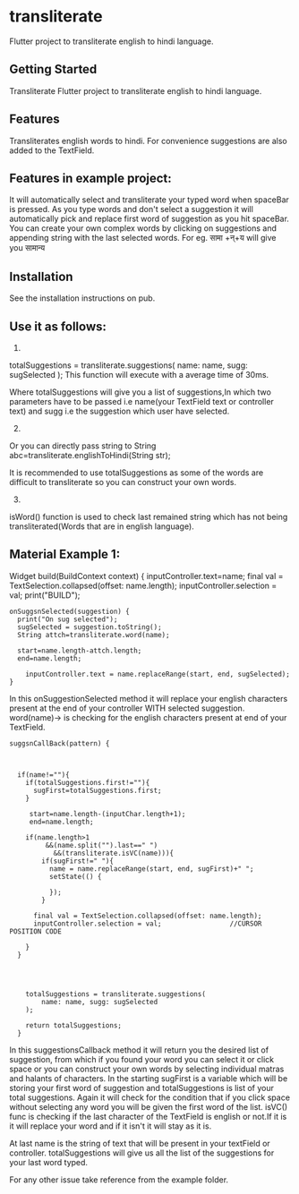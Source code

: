# transliterate

Flutter project to transliterate english to hindi language.

## Getting Started

Transliterate
Flutter project to transliterate english to hindi language.



## Features

Transliterates english words to hindi.
For convenience suggestions are also added to the TextField.

## Features in example project:
It will automatically select and transliterate your typed word when spaceBar is pressed.
As you type words and don't select a suggestion it will automatically pick and replace first word of suggestion as you hit spaceBar.
You can create your own complex words by clicking on suggestions and appending string with the last selected words.
For eg. सामा +न्+य will give you सामान्य

## Installation
See the installation instructions on pub.

## Use it as follows:
1)
totalSuggestions = transliterate.suggestions(
            name: name, sugg: sugSelected
        );
This function will execute with a average time of 30ms.

Where totalSuggestions will give you a list of suggestions,In which two parameters have to be passed i.e name(your TextField text or controller text) 
and sugg i.e the suggestion which user have selected.

2)
Or you can directly pass string to 
String abc=transliterate.englishToHindi(String str);

It is recommended to use totalSuggestions as some of the words are difficult to transliterate so you can construct your own words.

3)
isWord() function is used to check last remained string which has not being transliterated(Words that are in english language).

## Material Example 1:


  Widget build(BuildContext context) {
    inputController.text=name;
    final val = TextSelection.collapsed(offset: name.length);
    inputController.selection = val;
    print("BUILD");

    onSuggsnSelected(suggestion) {
      print("On sug selected");
      sugSelected = suggestion.toString();
      String attch=transliterate.word(name);
      
      start=name.length-attch.length;
      end=name.length;

        inputController.text = name.replaceRange(start, end, sugSelected);
    }
    
    
    
In this onSuggestionSelected method it will replace your english characters present at the end of your controller WITH selected suggestion.
word(name)-> is checking for the english characters present at end of your TextField.


    suggsnCallBack(pattern) {
     


      if(name!=""){
        if(totalSuggestions.first!=""){
          sugFirst=totalSuggestions.first;
        }

         start=name.length-(inputChar.length+1);
         end=name.length;

        if(name.length>1
             &&(name.split("").last==" ")
               &&(transliterate.isVC(name))){
            if(sugFirst!=" "){
              name = name.replaceRange(start, end, sugFirst)+" ";
              setState(() {

              });
            }

          final val = TextSelection.collapsed(offset: name.length);
          inputController.selection = val;                 //CURSOR POSITION CODE

        }
      }



   
        totalSuggestions = transliterate.suggestions(
            name: name, sugg: sugSelected
        );

        return totalSuggestions;
      }


      
In this suggestionsCallback method it will return you the desired list of suggestion, from which if you found your word you can select it or click space 
or you can construct your own words by selecting individual matras and halants of characters.
In the starting sugFirst is a variable which will be storing your first word of suggestion and totalSuggestions is list of your total suggestions.
Again it will check for the condition that if you click space without selecting any word you will be given the first word of the list.
isVC() func is checking if the last character of the TextField is english or not.If it is it will replace your word and if it isn't it will stay as it is.

At last name is the string of text that will be present in your textField or controller.
totalSuggestions will give us all the list of the suggestions for your last word typed.

For any other issue take reference from the example folder.

      
      
     
